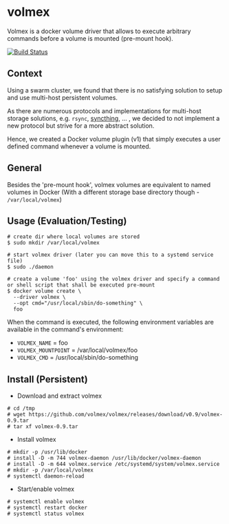 # volmex

Volmex is a docker volume driver that allows to execute arbitrary commands before a volume is mounted (pre-mount hook).

[![Build Status](https://travis-ci.org/volmex/volmex.svg?branch=master)](https://travis-ci.org/volmex/volmex)

## Context
Using a swarm cluster, we found that there is no satisfying solution to setup and use multi-host persistent volumes.

As there are numerous protocols and implementations for multi-host storage solutions, e.g. `rsync`, [syncthing](https://syncthing.net/), ...
, we decided to not implement a new protocol but strive for a more abstract solution.

Hence, we created a Docker volume plugin (v1) that simply executes a user defined command whenever a volume is mounted.

## General
Besides the 'pre-mount hook', volmex volumes are equivalent to named volumes in Docker (With a different storage base directory though - `/var/local/volmex`)


## Usage (Evaluation/Testing)

```
# create dir where local volumes are stored
$ sudo mkdir /var/local/volmex

# start volmex driver (later you can move this to a systemd service file)
$ sudo ./daemon

# create a volume 'foo' using the volmex driver and specify a command or shell script that shall be executed pre-mount
$ docker volume create \
  --driver volmex \
  --opt cmd="/usr/local/sbin/do-something" \
  foo
```

When the command is executed, the following environment variables are available in the command's environment:

+ `VOLMEX_NAME` = foo 
+ `VOLMEX_MOUNTPOINT` = /var/local/volmex/foo 
+ `VOLMEX_CMD` = /usr/local/sbin/do-something

## Install (Persistent)
+ Download and extract volmex

```
# cd /tmp
# wget https://github.com/volmex/volmex/releases/download/v0.9/volmex-0.9.tar
# tar xf volmex-0.9.tar

```

+ Install volmex

```
# mkdir -p /usr/lib/docker
# install -D -m 744 volmex-daemon /usr/lib/docker/volmex-daemon
# install -D -m 644 volmex.service /etc/systemd/system/volmex.service
# mkdir -p /var/local/volmex
# systemctl daemon-reload
```

+ Start/enable volmex

```
# systemctl enable volmex
# systemctl restart docker
# systemctl status volmex
```
